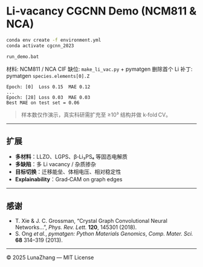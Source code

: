 # Li‐vacancy CGCNN Demo (NCM811 & NCA)


```bash
conda env create -f environment.yml
conda activate cgcnn_2023

run_demo.bat
```



材料: NCM811 / NCA CIF 
缺位: `make_li_vac.py` + pymatgen 删除首个 Li 
补丁: pymatgen  `species.elements[0].Z` 



```
Epoch: [0]  Loss 0.15  MAE 0.12
...
Epoch: [28] Loss 0.03  MAE 0.03
Best MAE on test set = 0.06
```

> 样本数仅作演示，真实科研需扩充至 ≥10³ 结构并做 k‑fold CV。

---

##  扩展

- **多材料**：LLZO、LGPS、β‑Li₃PS₄ 等固态电解质  
- **多缺陷**：多 Li vacancy / 杂质掺杂  
- **目标切换**：迁移能垒、体相电压、相对稳定性  
- **Explainability**：Grad‑CAM on graph edges

---

## 感谢

- T. Xie & J. C. Grossman, “Crystal Graph Convolutional Neural Networks…”, *Phys. Rev. Lett.* **120**, 145301 (2018).  
- S. Ong *et al.*, *pymatgen: Python Materials Genomics*, *Comp. Mater. Sci.* **68** 314–319 (2013).

---

© 2025  LunaZhang — MIT License
